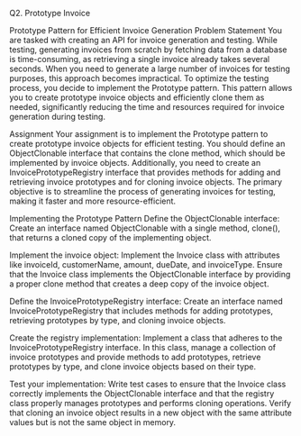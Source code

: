 Q2. Prototype Invoice


Prototype Pattern for Efficient Invoice Generation
Problem Statement
You are tasked with creating an API for invoice generation and testing. While testing, generating invoices from scratch by fetching data from a database is time-consuming, as retrieving a single invoice already takes several seconds. When you need to generate a large number of invoices for testing purposes, this approach becomes impractical. To optimize the testing process, you decide to implement the Prototype pattern. This pattern allows you to create prototype invoice objects and efficiently clone them as needed, significantly reducing the time and resources required for invoice generation during testing.

Assignment
Your assignment is to implement the Prototype pattern to create prototype invoice objects for efficient testing. You should define an ObjectClonable interface that contains the clone method, which should be implemented by invoice objects. Additionally, you need to create an InvoicePrototypeRegistry interface that provides methods for adding and retrieving invoice prototypes and for cloning invoice objects. The primary objective is to streamline the process of generating invoices for testing, making it faster and more resource-efficient.

Implementing the Prototype Pattern
Define the ObjectClonable interface: Create an interface named ObjectClonable with a single method, clone(), that returns a cloned copy of the implementing object.

Implement the invoice object: Implement the Invoice class with attributes like invoiceId, customerName, amount, dueDate, and invoiceType. Ensure that the Invoice class implements the ObjectClonable interface by providing a proper clone method that creates a deep copy of the invoice object.

Define the InvoicePrototypeRegistry interface: Create an interface named InvoicePrototypeRegistry that includes methods for adding prototypes, retrieving prototypes by type, and cloning invoice objects.

Create the registry implementation: Implement a class that adheres to the InvoicePrototypeRegistry interface. In this class, manage a collection of invoice prototypes and provide methods to add prototypes, retrieve prototypes by type, and clone invoice objects based on their type.

Test your implementation: Write test cases to ensure that the Invoice class correctly implements the ObjectClonable interface and that the registry class properly manages prototypes and performs cloning operations. Verify that cloning an invoice object results in a new object with the same attribute values but is not the same object in memory.